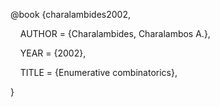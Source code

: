 
@book {charalambides2002,

    AUTHOR = {Charalambides, Charalambos A.},

    YEAR = {2002},

    TITLE = {Enumerative combinatorics},

}